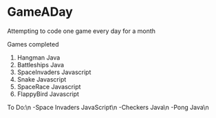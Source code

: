 # GameADay
Attempting to code one game every day for a month

Games completed
1) Hangman Java
2) Battleships Java
3) SpaceInvaders Javascript
4) Snake Javascript
5) SpaceRace Javascript
6) FlappyBird Javascript

To Do:\n
-Space Invaders JavaScript\n
-Checkers Java\n
-Pong Java\n

